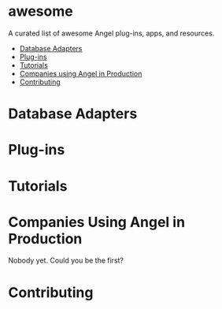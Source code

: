 # awesome
A curated list of awesome Angel plug-ins, apps, and resources.

* [Database Adapters](#database-adapters)
* [Plug-ins](#plug-ins)
* [Tutorials](#tutorials)
* [Companies using Angel in Production](#companies-using-angel-in-production)
* [Contributing](#contributing)

# Database Adapters

# Plug-ins

# Tutorials

# Companies Using Angel in Production
Nobody yet. Could you be the first?

# Contributing
